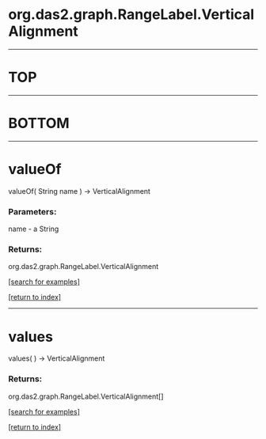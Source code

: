 # org.das2.graph.RangeLabel.VerticalAlignment
***
<a name="TOP"></a>
# TOP



***
<a name="BOTTOM"></a>
# BOTTOM



***
<a name="valueOf"></a>
# valueOf
valueOf( String name ) &rarr; VerticalAlignment



### Parameters:
name - a String

### Returns:
org.das2.graph.RangeLabel.VerticalAlignment


<a href="https://github.com/autoplot/dev/search?q=valueOf&unscoped_q=valueOf">[search for examples]</a>

<a href="https://github.com/autoplot/documentation/blob/master/javadoc/index-all.md">[return to index]</a>

***
<a name="values"></a>
# values
values(  ) &rarr; VerticalAlignment



### Returns:
org.das2.graph.RangeLabel.VerticalAlignment[]


<a href="https://github.com/autoplot/dev/search?q=values&unscoped_q=values">[search for examples]</a>

<a href="https://github.com/autoplot/documentation/blob/master/javadoc/index-all.md">[return to index]</a>

